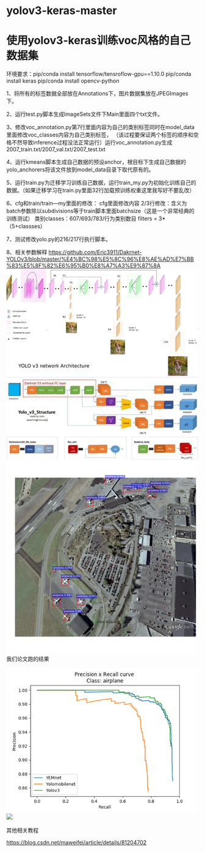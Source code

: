 # yolov3-keras-master

# 使用yolov3-keras训练voc风格的自己数据集

环境要求：pip/conda install tensorflow/tensroflow-gpu==1.10.0 
	 pip/conda install keras
	 pip/conda install opencv-python

1、将所有的标签数据全部放在Annotations下，图片数据集放在JPEGImages下。

2、运行test.py脚本生成ImageSets文件下Main里面四个txt文件。

3、修改voc_annotation.py第7行里面内容为自己的类别标签同时在model_data里面修改voc_classes内容为自己类别标签，
（该过程要保证两个标签的顺序和空格不然导致inference过程没法正常运行）运行voc_annotation.py生成2007_train.txt/2007_val.txt/2007_test.txt

4、运行kmeans脚本生成自己数据的预设anchor，根目标下生成自己数据的yolo_anchorers将该文件放到model_data目录下取代原有的。

5、运行train.py为迁移学习训练自己数据，运行train_my.py为初始化训练自己的数据。（如果迁移学习在train.py里面32行加载预训练权重这里我写好不要乱改）
	
6、cfg和train/train—my里面的修改：
         cfg里面修改内容
         2/3行修改：含义为batch参数除以subdivisions等于train脚本里面batchsize（这是一个非常经典的训练测试）
	 类别classes：607/693/783/行为类别数目
	 filters = 3*（5+classses）
	 
7、测试修改yolo.py的216/217行执行脚本。

8、相关参数解释
https://github.com/Eric3911/Dakrnet-YOLOv3/blob/master/%E4%BC%98%E5%8C%96%E8%AE%AD%E7%BB%83%E5%8F%82%E6%95%B0%E8%A7%A3%E9%87%8A
![](https://github.com/Eric3911/yolov3-keras-master/blob/master/YOLOV3-2.png)
![](https://github.com/Eric3911/yolov3-keras-master/blob/master/yolo-v3-structure.jpg)
![](https://github.com/Eric3911/yolov3-keras-master/blob/master/figure_1_35000.png)
我们论文跑的结果

![](https://github.com/Eric3911/yolov3-keras-master/blob/master/beihang_airplane_PR.png)
![](https://github.com/Eric3911/image/blob/master/QQ%E6%88%AA%E5%9B%BE20190425164616.jpg)

其他相关教程

https://blog.csdn.net/maweifei/article/details/81204702
